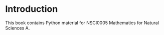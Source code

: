 # Introduction

This book contains Python material for NSCI0005 Mathematics for Natural Sciences A.

